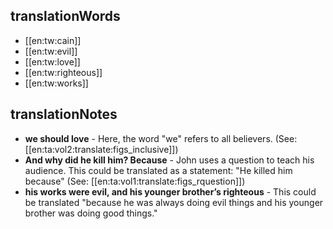 ## translationWords

* [[en:tw:cain]]
* [[en:tw:evil]]
* [[en:tw:love]]
* [[en:tw:righteous]]
* [[en:tw:works]]

## translationNotes

* **we should love** - Here, the word "we" refers to all believers. (See: [[en:ta:vol2:translate:figs_inclusive]])
* **And why did he kill him? Because** - John uses a question to teach his audience. This could be translated as a statement: "He killed him because" (See: [[en:ta:vol1:translate:figs_rquestion]])
* **his works were evil, and his younger brother’s righteous** - This could be translated "because he was always doing evil things and his younger brother was doing good things."
